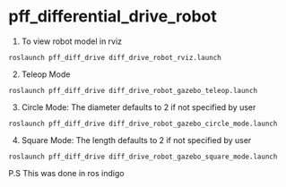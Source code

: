 # pff_differential_drive_robot

1. To view robot model in rviz  
```
roslaunch pff_diff_drive diff_drive_robot_rviz.launch 

```
2. Teleop Mode
``` 
roslaunch pff_diff_drive diff_drive_robot_gazebo_teleop.launch
```
3. Circle Mode: The diameter defaults to 2 if not specified by user
```
roslaunch pff_diff_drive diff_drive_robot_gazebo_circle_mode.launch 

```

4. Square Mode: The length defaults to 2 if not specified by user
``` 
roslaunch pff_diff_drive diff_drive_robot_gazebo_square_mode.launch 

```

P.S This was done in ros indigo